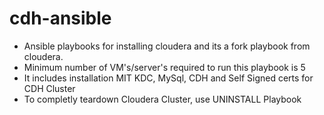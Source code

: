 # cdh-ansible
- Ansible playbooks for installing cloudera and its a fork playbook from cloudera.
- Minimum number of VM's/server's required to run this playbook is 5
- It includes installation MIT KDC, MySql, CDH and Self Signed certs for CDH Cluster
- To completly teardown Cloudera Cluster, use UNINSTALL Playbook
